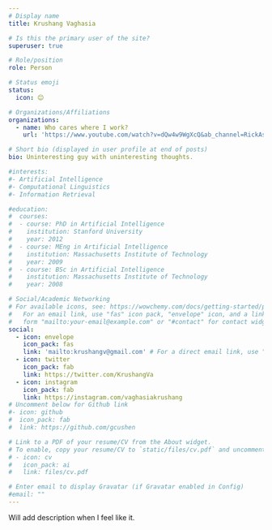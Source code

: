 ```yaml
---
# Display name
title: Krushang Vaghasia

# Is this the primary user of the site?
superuser: true

# Role/position
role: Person

# Status emoji
status:
  icon: 😊

# Organizations/Affiliations
organizations:
  - name: Who cares where I work?
    url: 'https://www.youtube.com/watch?v=dQw4w9WgXcQ&ab_channel=RickAstley'

# Short bio (displayed in user profile at end of posts)
bio: Uninteresting guy with uninteresting thoughts.

#interests:
#- Artificial Intelligence
#- Computational Linguistics
#- Information Retrieval

#education:
#  courses:
#  - course: PhD in Artificial Intelligence
#    institution: Stanford University
#    year: 2012
#  - course: MEng in Artificial Intelligence
#    institution: Massachusetts Institute of Technology
#    year: 2009
#  - course: BSc in Artificial Intelligence
#    institution: Massachusetts Institute of Technology
#    year: 2008

# Social/Academic Networking
# For available icons, see: https://wowchemy.com/docs/getting-started/page-builder/#icons
#   For an email link, use "fas" icon pack, "envelope" icon, and a link in the
#   form "mailto:your-email@example.com" or "#contact" for contact widget.
social:
  - icon: envelope
    icon_pack: fas
    link: 'mailto:krushangv@gmail.com' # For a direct email link, use "mailto:test@example.org".
  - icon: twitter
    icon_pack: fab
    link: https://twitter.com/KrushangVa
  - icon: instagram
    icon_pack: fab
    link: https://instagram.com/vaghasiakrushang
# Uncomment below for Github link
#- icon: github
#  icon_pack: fab
#  link: https://github.com/gcushen

# Link to a PDF of your resume/CV from the About widget.
# To enable, copy your resume/CV to `static/files/cv.pdf` and uncomment the lines below.
# - icon: cv
#   icon_pack: ai
#   link: files/cv.pdf

# Enter email to display Gravatar (if Gravatar enabled in Config)
#email: ""
---
```


Will add description when I feel like it. 
